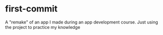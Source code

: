 # first-commit
A "remake" of an app I made during an app development course.
Just using the project to practice my knowledge
